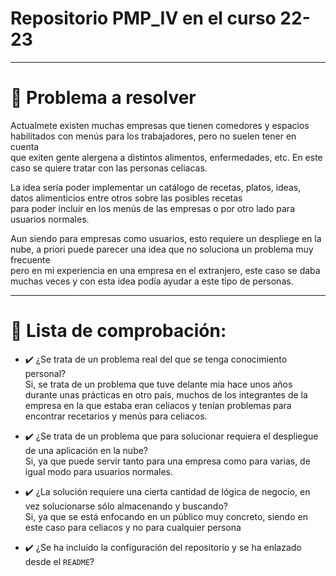 # Repositorio PMP_IV en el curso 22-23

***
# :thought_balloon: Problema a resolver 
Actualmete existen muchas empresas que tienen comedores y espacios habilitados con menús para los trabajadores, pero no suelen tener en cuenta <br/>
que exiten gente alergena a distintos alimentos, enfermedades, etc. En este caso se quiere tratar con las personas celiacas. <br/>

La idea sería poder implementar un catálogo de recetas, platos, ideas, datos alimenticios entre otros sobre las posibles recetas <br/>
para poder incluir en los menús de las empresas o por otro lado para usuarios normales.

Aun siendo para empresas como usuarios, esto requiere un despliege en la nube, a priori puede parecer una idea que no soluciona un problema muy frecuente <br/>
pero en mi experiencia en una empresa en el extranjero, este caso se daba muchas veces y con esta idea podía ayudar a este tipo de personas.
***
# :bookmark_tabs: Lista de comprobación: 

- :heavy_check_mark: ¿Se trata de un problema real del que se tenga conocimiento personal? <br/>
  Si, se trata de un problema que tuve delante mia hace unos años durante unas prácticas en otro país, muchos de los integrantes de la empresa en la que estaba
    eran celiacos y tenían problemas para encontrar recetarios y menús para celiacos.

- :heavy_check_mark: ¿Se trata de un problema que para solucionar requiera el despliegue de una aplicación en la nube? <br/>
    Si, ya que puede servir tanto para una empresa como para varias, de igual modo para usuarios normales.

- :heavy_check_mark: ¿La solución requiere una cierta cantidad de lógica de negocio, en vez solucionarse sólo almacenando y buscando?  <br/>
    Si, ya que se está enfocando en un público muy concreto, siendo en este caso para celiacos y no para cualquier persona

- :heavy_check_mark: ¿Se ha incluído la configuración del repositorio y se ha enlazado desde el `README`?